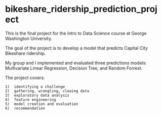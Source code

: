 # bikeshare_ridership_prediction_project

This is the final project for the Intro to Data Science course at George Washington University.

The goal of the project is to develop a model that predicts Capital City Bikeshare ridership.

My group and I implemented and evaluated three predictions models:  Multivariate Linear Regression, Decision Tree, and Random Forrest.

The project covers:

    1)  identifying a challenge
    2)  gathering, wrangling, cleaing data
    3)  exploratory data analysis
    4)  feature engineering
    5)  model creation and evaluation
    6)  recommendation
